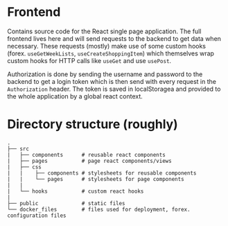 # Frontend

Contains source code for the React single page application. The full frontend lives here and will send requests to the backend to get data when necessary. These requests (mostly) make use of some custom hooks (forex. `useGetWeekLists`, `useCreateShoppingItem`) which themselves wrap custom hooks for HTTP calls like `useGet` and use `usePost`.

Authorization is done by sending the username and password to the backend to get a login token which is then send with every request in the `Authorization` header. The token is saved in localStoragea and provided to the whole application by a global react context.  

# Directory structure (roughly)

```
.
├── src
|   ├── components      # reusable react components
|   ├── pages           # page react components/views
|   ├── css
|   |    ├── components # stylesheets for reusable components
|   |    └── pages      # stylesheets for page components
|   |
|   └── hooks           # custom react hooks
|
├── public              # static files
└── docker_files        # files used for deployment, forex. configuration files
```
